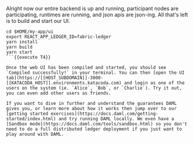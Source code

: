 Alright now our entire backend is up and running, participant nodes are participating, runtimes are running, and json apis are json-ing. All that's left is to build and start our UI.

```
cd $HOME/my-app/ui
export REACT_APP_LEDGER_ID=fabric-ledger
yarn install
yarn build
yarn start
```{{execute T4}}

Once the web UI has been compiled and started, you should see `Compiled successfully!` in your terminal. You can then [open the UI tab](https://[[HOST_SUBDOMAIN]]-3000-[[KATACODA_HOST]].environments.katacoda.com) and login as one of the users on the system (ie. `Alice`, `Bob`, or `Charlie`). Try it out, you can even add other users as friends.

If you want to dive in further and understand the guarantees DAML gives you, or learn more about how it works then jump over to our [getting started exercises](https://docs.daml.com/getting-started/index.html) and try running DAML locally. We even have a [Sandbox mode](https://docs.daml.com/tools/sandbox.html) so you don't need to do a full distributed ledger deployment if you just want to play around with DAML.